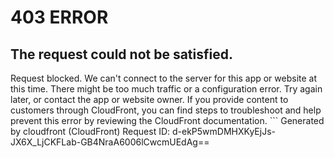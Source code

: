# 403 ERROR

## The request could not be satisfied.

Request blocked. We can't connect to the server for this app or website at this time. There might be too much traffic or a configuration error. Try again later, or contact the app or website owner. If you provide content to customers through CloudFront, you can find steps to troubleshoot and help prevent this error by reviewing the CloudFront documentation. ```
Generated by cloudfront (CloudFront)
Request ID: d-ekP5wmDMHXKyEjJs-JX6X_LjCKFLab-GB4NraA6006lCwcmUEdAg==

```


